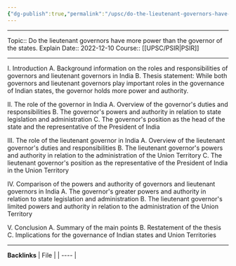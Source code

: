 ```yaml
---
{"dg-publish":true,"permalink":"/upsc/do-the-lieutenant-governors-have-more-power-than-the-governor-of-the-states-explain/"}
---
```


----
Topic:: Do the lieutenant governors have more power than the governor of the states. Explain
Date:: 2022-12-10
Course:: [[UPSC/PSIR\|PSIR]] 

----

I. Introduction
A. Background information on the roles and responsibilities of governors and lieutenant governors in India
B. Thesis statement: While both governors and lieutenant governors play important roles in the governance of Indian states, the governor holds more power and authority.

II. The role of the governor in India
A. Overview of the governor's duties and responsibilities
B. The governor's powers and authority in relation to state legislation and administration
C. The governor's position as the head of the state and the representative of the President of India

III. The role of the lieutenant governor in India
A. Overview of the lieutenant governor's duties and responsibilities
B. The lieutenant governor's powers and authority in relation to the administration of the Union Territory
C. The lieutenant governor's position as the representative of the President of India in the Union Territory

IV. Comparison of the powers and authority of governors and lieutenant governors in India
A. The governor's greater powers and authority in relation to state legislation and administration
B. The lieutenant governor's limited powers and authority in relation to the administration of the Union Territory

V. Conclusion
A. Summary of the main points
B. Restatement of the thesis
C. Implications for the governance of Indian states and Union Territories

---
**Backlinks**
| File |
| ---- |



